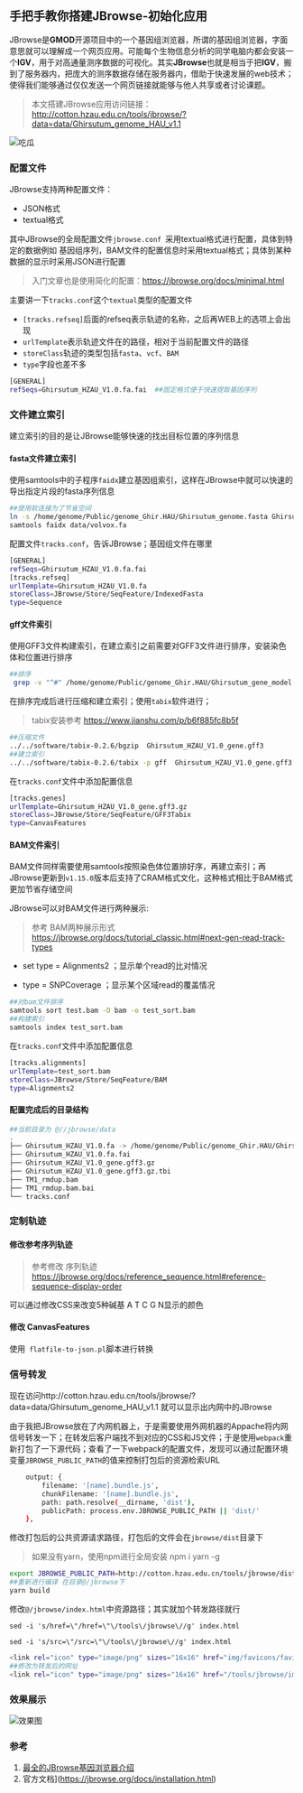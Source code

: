 ## 手把手教你搭建JBrowse-初始化应用

JBrowse是**GMOD**开源项目中的一个基因组浏览器，所谓的基因组浏览器，字面意思就可以理解成一个网页应用。可能每个生物信息分析的同学电脑内都会安装一个**IGV**，用于对高通量测序数据的可视化。其实**JBrowse**也就是相当于把**IGV**，搬到了服务器内，把庞大的测序数据存储在服务器内，借助于快速发展的web技术；使得我们能够通过仅仅发送一个网页链接就能够与他人共享或者讨论课题。

> 本文搭建JBrowse应用访问链接： http://cotton.hzau.edu.cn/tools/jbrowse/?data=data/Ghirsutum_genome_HAU_v1.1

![吃瓜](https://s3-us-west-2.amazonaws.com/s.cdpn.io/80625/headerpic.svg)

### 配置文件

JBrowse支持两种配置文件：

+ JSON格式
+ textual格式

其中JBrowse的全局配置文件`jbrowse.conf `采用textual格式进行配置，具体到特定的数据例如 基因组序列，BAM文件的配置信息时采用textual格式；具体到某种数据的显示时采用JSON进行配置

> 入门文章也是使用简化的配置：https://jbrowse.org/docs/minimal.html

主要讲一下`tracks.conf`这个`textual`类型的配置文件

+ `[tracks.refseq]`后面的refseq表示轨迹的名称，之后再WEB上的选项上会出现
+ `urlTemplate`表示轨迹文件在的路径，相对于当前配置文件的路径
+ `storeClass`轨迹的类型包括`fasta`、`vcf`、`BAM`
+ `type`字段也差不多

```bash
[GENERAL]
refSeqs=Ghirsutum_HZAU_V1.0.fa.fai  ##固定格式便于快速提取基因序列
```

### 文件建立索引

建立索引的目的是让JBrowse能够快速的找出目标位置的序列信息

#### fasta文件建立索引

使用samtools中的子程序`faidx`建立基因组索引，这样在JBrowse中就可以快速的导出指定片段的fasta序列信息

```bash
##使用软连接为了节省空间
ln -s /home/genome/Public/genome_Ghir.HAU/Ghirsutum_genome.fasta Ghirsutum_HZAU_V1.0
samtools faidx data/volvox.fa
```

配置文件`tracks.conf`，告诉JBrowse；基因组文件在哪里

```bash
[GENERAL]
refSeqs=Ghirsutum_HZAU_V1.0.fa.fai
[tracks.refseq]
urlTemplate=Ghirsutum_HZAU_V1.0.fa
storeClass=JBrowse/Store/SeqFeature/IndexedFasta
type=Sequence
```

#### gff文件索引

使用GFF3文件构建索引，在建立索引之前需要对GFF3文件进行排序，安装染色体和位置进行排序

```bash
##排序
 grep -v "^#" /home/genome/Public/genome_Ghir.HAU/Ghirsutum_gene_model.gff3 |sort -k1,1 -k4,4n >Ghirsutum_HZAU_V1.0_gene.gff3
```

在排序完成后进行压缩和建立索引；使用`tabix`软件进行；

> tabix安装参考 https://www.jianshu.com/p/b6f885fc8b5f

```bash
##压缩文件
../../software/tabix-0.2.6/bgzip  Ghirsutum_HZAU_V1.0_gene.gff3
##建立索引
../../software/tabix-0.2.6/tabix -p gff  Ghirsutum_HZAU_V1.0_gene.gff3.gz
```

在`tracks.conf`文件中添加配置信息

```bash
[tracks.genes]
urlTemplate=Ghirsutum_HZAU_V1.0_gene.gff3.gz
storeClass=JBrowse/Store/SeqFeature/GFF3Tabix
type=CanvasFeatures
```

#### BAM文件索引

BAM文件同样需要使用samtools按照染色体位置排好序，再建立索引；再JBrowse更新到`v1.15.0`版本后支持了CRAM格式文化，这种格式相比于BAM格式更加节省存储空间

JBrowse可以对BAM文件进行两种展示:

> 参考 BAM两种展示形式 https://jbrowse.org/docs/tutorial_classic.html#next-gen-read-track-types

+ set type = Alignments2  ；显示单个read的比对情况

+ type = SNPCoverage  ；显示某个区域read的覆盖情况

```bash
##对bam文件排序
samtools sort test.bam -O bam -o test_sort.bam
##构建索引
samtools index test_sort.bam
```

在`tracks.conf`文件中添加配置信息

```bash
[tracks.alignments]
urlTemplate=test_sort.bam
storeClass=JBrowse/Store/SeqFeature/BAM
type=Alignments2
```

#### 配置完成后的目录结构

```bash
##当前目录为 @//jbrowse/data
.
├── Ghirsutum_HZAU_V1.0.fa -> /home/genome/Public/genome_Ghir.HAU/Ghirsutum_genome.fasta
├── Ghirsutum_HZAU_V1.0.fa.fai
├── Ghirsutum_HZAU_V1.0_gene.gff3.gz
├── Ghirsutum_HZAU_V1.0_gene.gff3.gz.tbi
├── TM1_rmdup.bam
├── TM1_rmdup.bam.bai
└── tracks.conf

```

### 定制轨迹

#### 修改参考序列轨迹

> 参考修改 序列轨迹 https://jbrowse.org/docs/reference_sequence.html#reference-sequence-display-order

可以通过修改CSS来改变5种碱基 A T C G N显示的颜色

#### 修改 CanvasFeatures

使用` flatfile-to-json.pl`脚本进行转换

### 信号转发

现在访问http://cotton.hzau.edu.cn/tools/jbrowse/?data=data/Ghirsutum_genome_HAU_v1.1 就可以显示出内网中的JBrowse

由于我把JBrowse放在了内网机器上，于是需要使用外网机器的Appache将内网信号转发一下；在转发后客户端找不到对应的CSS和JS文件；于是使用`webpack`重新打包了一下源代码；查看了一下webpack的配置文件，发现可以通过配置环境变量`JBROWSE_PUBLIC_PATH`的值来控制打包后的资源检索URL

```bash
    output: {
        filename: '[name].bundle.js',
        chunkFilename: '[name].bundle.js',
        path: path.resolve(__dirname, 'dist'),
        publicPath: process.env.JBROWSE_PUBLIC_PATH || 'dist/'
    },
```

修改打包后的公共资源请求路径，打包后的文件会在`jbrowse/dist`目录下

> 如果没有yarn，使用npm进行全局安装 npm i yarn -g

```bash
export JBROWSE_PUBLIC_PATH=http://cotton.hzau.edu.cn/tools/jbrowse/dist/ ##bund.js请求路径
##重新进行编译 在目录@/jbrowse下
yarn build
```

修改`@/jbrowse/index.html`中资源路径；其实就加个转发路径就行

`sed -i 's/href=\"/href=\"\/tools\/jbrowse\//g' index.html `

`sed -i 's/src=\"/src=\"\/tools\/jbrowse\//g' index.html `

```bash
<link rel="icon" type="image/png" sizes="16x16" href="img/favicons/favicon-16x16.png">
##修改为转发后的网址
<link rel="icon" type="image/png" sizes="16x16" href="/tools/jbrowse/img/favicons/favicon-16x16.png">
```

### 效果展示

![效果图](https://s1.ax1x.com/2020/07/25/aSWG3q.png)

### 参考

1. [最全的JBrowse基因浏览器介绍](https://www.jianshu.com/p/e4a90aafc461)
2. 官方文档](https://jbrowse.org/docs/installation.html)
